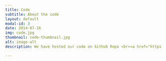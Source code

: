 ```yaml
---
title: Code
subtitle: About the code
layout: default
modal-id: 3
date: 2014-07-16
img: code.jpg
thumbnail: code-thumbnail.jpg
alt: image-alt
description: We have hosted our code on Github Repo <br><a href="https://github.com/invisibleflame/Team_Automated" target="_blank">Link to Github Repo</a><br><br>The code for the Chatbot platform of S.A.S.H.A is close 400 lines written in Python Programming Language using various libraries such as the telegram, smtplib, csv, datetime, requests, newsapi, gtts and many more waiting to be added.<br>Along with this it include the Various updated supporting files for the bot such as the csv file including history logs, identity database and password database . 

---
```

